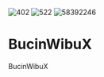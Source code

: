 ![402](https://user-images.githubusercontent.com/58392246/129016237-9316aa47-62b4-43af-b208-996305b1cd31.jpg)
![522](https://user-images.githubusercontent.com/58392246/129016244-68d08522-8d6b-4dd2-84cb-89602bc9f4bc.jpg)
![58392246](https://user-images.githubusercontent.com/58392246/129016247-16cb7ff7-3f4d-4b48-b66e-4f6b8573e77b.jpg)

# BucinWibuX
BucinWibuX
